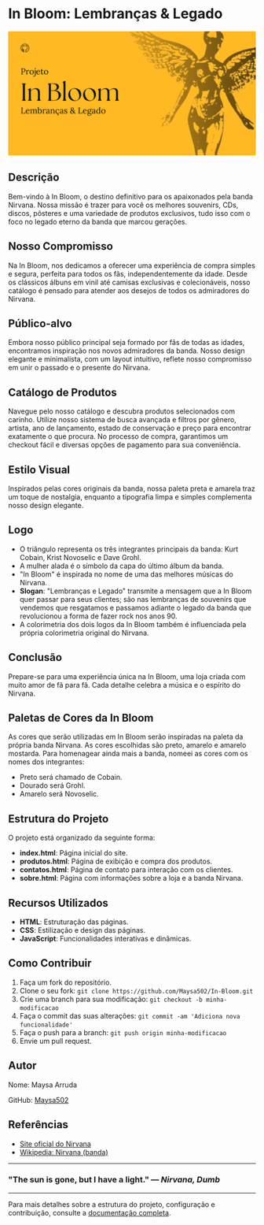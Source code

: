 # In Bloom: Lembranças & Legado

![In Bloom Banner](MDBanner.png)

## Descrição
Bem-vindo à In Bloom, o destino definitivo para os apaixonados pela banda Nirvana. Nossa missão é trazer para você os melhores souvenirs, CDs, discos, pôsteres e uma variedade de produtos exclusivos, tudo isso com o foco no legado eterno da banda que marcou gerações.

## Nosso Compromisso
Na In Bloom, nos dedicamos a oferecer uma experiência de compra simples e segura, perfeita para todos os fãs, independentemente da idade. Desde os clássicos álbuns em vinil até camisas exclusivas e colecionáveis, nosso catálogo é pensado para atender aos desejos de todos os admiradores do Nirvana.

## Público-alvo
Embora nosso público principal seja formado por fãs de todas as idades, encontramos inspiração nos novos admiradores da banda. Nosso design elegante e minimalista, com um layout intuitivo, reflete nosso compromisso em unir o passado e o presente do Nirvana.

## Catálogo de Produtos
Navegue pelo nosso catálogo e descubra produtos selecionados com carinho. Utilize nosso sistema de busca avançada e filtros por gênero, artista, ano de lançamento, estado de conservação e preço para encontrar exatamente o que procura. No processo de compra, garantimos um checkout fácil e diversas opções de pagamento para sua conveniência.

## Estilo Visual
Inspirados pelas cores originais da banda, nossa paleta preta e amarela traz um toque de nostalgia, enquanto a tipografia limpa e simples complementa nosso design elegante.

## Logo
- O triângulo representa os três integrantes principais da banda: Kurt Cobain, Krist Novoselic e Dave Grohl.
- A mulher alada é o símbolo da capa do último álbum da banda.
- "In Bloom" é inspirada no nome de uma das melhores músicas do Nirvana.
- **Slogan**: "Lembranças e Legado" transmite a mensagem que a In Bloom quer passar para seus clientes; são nas lembranças de souvenirs que vendemos que resgatamos e passamos adiante o legado da banda que revolucionou a forma de fazer rock nos anos 90.
- A colorimetria dos dois logos da In Bloom também é influenciada pela própria colorimetria original do Nirvana.

## Conclusão
Prepare-se para uma experiência única na In Bloom, uma loja criada com muito amor de fã para fã. Cada detalhe celebra a música e o espírito do Nirvana.

## Paletas de Cores da In Bloom
As cores que serão utilizadas em In Bloom serão inspiradas na paleta da própria banda Nirvana. As cores escolhidas são preto, amarelo e amarelo mostarda. Para homenagear ainda mais a banda, nomeei as cores com os nomes dos integrantes:
- Preto será chamado de Cobain.
- Dourado será Grohl.
- Amarelo será Novoselic.

## Estrutura do Projeto
O projeto está organizado da seguinte forma:

- **index.html**: Página inicial do site.
- **produtos.html**: Página de exibição e compra dos produtos.
- **contatos.html**: Página de contato para interação com os clientes.
- **sobre.html**: Página com informações sobre a loja e a banda Nirvana.

## Recursos Utilizados
- **HTML**: Estruturação das páginas.
- **CSS**: Estilização e design das páginas.
- **JavaScript**: Funcionalidades interativas e dinâmicas.

## Como Contribuir
1. Faça um fork do repositório.
2. Clone o seu fork: `git clone https://github.com/Maysa502/In-Bloom.git`
3. Crie uma branch para sua modificação: `git checkout -b minha-modificacao`
4. Faça o commit das suas alterações: `git commit -am 'Adiciona nova funcionalidade'`
5. Faça o push para a branch: `git push origin minha-modificacao`
6. Envie um pull request.

## Autor
Nome: Maysa Arruda

GitHub: [Maysa502](https://github.com/Maysa502)

## Referências
- [Site oficial do Nirvana](https://www.nirvana.com)
- [Wikipedia: Nirvana (banda)](https://pt.wikipedia.org/wiki/Nirvana_(banda))

---

### "The sun is gone, but I have a light." — *Nirvana, Dumb*

---

Para mais detalhes sobre a estrutura do projeto, configuração e contribuição, consulte a [documentação completa](documentacao.pdf).
